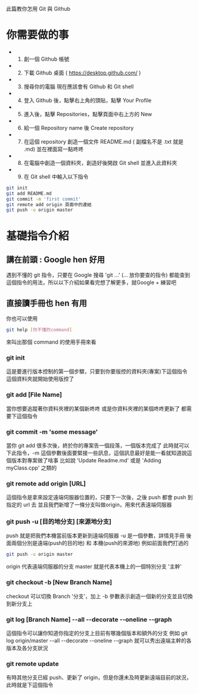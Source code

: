 此篇教你怎用 Git 與 Github

# 你需要做的事
  - 1. 創一個 Github 帳號
  - 2. 下載 Github 桌面 ( https://desktop.github.com/ )
  - 3. 搜尋你的電腦 現在應該會有 Github 和 Git shell
  - 4. 登入 Github 後，點擊右上角的頭貼，點擊 Your Profile
  - 5. 進入後，點擊 Repositories，點擊頁面中右上方的 New
  - 6. 給一個 Repository name 後 Create repository
  - 7. 在這個 repository 創造一個文件 README.md ( 副檔名不是 .txt 就是 .md) 並在裡面寫一點咚咚
  - 8. 在電腦中創造一個資料夾，創造好後開啟 Git shell 並進入此資料夾
  - 9. 在 Git shell 中輸入以下指令
```sh
git init
git add README.md
git commit -m 'first commit'
git remote add origin 頁面中的連結
git push -u origin master
```

# 基礎指令介紹

## 講在前頭 : Google hen 好用
遇到不懂的 git 指令，只要在 Google 搜尋 'git ...' (... 放你要查的指令)
都能查到這個指令的用法，所以以下介紹如果看完想了解更多，就Google + 練習吧

## 直接讀手冊也 hen 有用
你也可以使用
```sh
git help [你不懂的command]
```
來叫出那個 command 的使用手冊來看

### git init
這是要進行版本控制的第一個步驟，只要到你要版控的資料夾(專案)下這個指令
這個資料夾就開始使用版控了

### git add [File Name]
當你想要追蹤著你資料夾裡的某個新咚咚
或是你資料夾裡的某個咚咚更新了
都需要下這個指令

### git commit -m 'some message'
當你 git add 很多次後，終於你的專案告一個段落，一個版本完成了
此時就可以下此指令，-m 這個參數後面要緊接一些訊息，這個訊息最好是能一看就知道說這個版本對專案做了啥事
比如說 'Update Readme.md' 或是 'Adding myClass.cpp' 之類的

### git remote add origin [URL]
這個指令是拿來設定遠端伺服器位置的，只要下一次後，之後 push 都會 push 到指定的 url 去
並且我們新增了一條分支叫做origin，用來代表遠端伺服器

### git push -u [目的地分支] [來源地分支]
push 就是把我們本機當前版本更新到遠端伺服器
-u 是一個參數，詳情見手冊
後面兩個分別是遠端(push的目的地) 和 本機(push的來源地)
例如前面我們打過的
```sh
git push -u origin master
```
origin 代表遠端伺服器的分支
master 就是代表本機上的一個特別分支 '主幹'

### git checkout -b [New Branch Name]
checkout 可以切換 Branch '分支'，加上 -b 參數表示創造一個新的分支並且切換到新分支上

### git log [Branch Name]  --all --decorate --oneline --graph
這個指令可以讓你知道你指定的分支上目前有哪幾個版本和額外的分支
例如 git log origin/master --all --decorate --oneline --graph 就可以秀出遠端主幹的各版本及各分支狀況

### git remote update
有時其他分支已經 push、更新了 origin，但是你還未及時更新遠端目前的狀況，此時就是下這個指令

